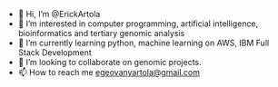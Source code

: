 - 👋 Hi, I’m @ErickArtola
- 👀 I’m interested in computer programming, artificial intelligence, bioinformatics and tertiary genomic analysis
- 🌱 I’m currently learning python, machine learning on AWS, IBM Full Stack Development
- 💞️ I’m looking to collaborate on genomic projects.
- 📫 How to reach me egeovanyartola@gmail.com

<!---
ErickArtola/ErickArtola is a ✨ special ✨ repository because its `README.md` (this file) appears on your GitHub profile.
You can click the Preview link to take a look at your changes.
--->

